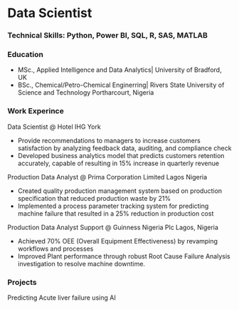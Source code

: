 # Data Scientist
### Technical Skills: Python, Power BI, SQL, R, SAS, MATLAB

### Education
- MSc., Applied Intelligence and Data Analytics| University of Bradford, UK
- BSc., Chemical/Petro-Chemical Enginerring| Rivers State University of Science and Technology Portharcourt, Nigeria

### Work Experince 
Data Scientist @ Hotel IHG York
- Provide recommendations to managers to increase customers satisfaction by analyzing feedback data, auditing, and compliance check
- Developed business analytics model that predicts customers retention accurately, capable of resulting in 15% increase in quarterly revenue

Production Data Analyst @ Prima Corporation Limited Lagos Nigeria
- Created quality production management system based on production specification that reduced production waste by 21%
- Implemented a process parameter tracking system for predicting machine failure that resulted in a 25% reduction in production cost

Production Data Analyst Support @ Guinness Nigeria Plc Lagos, Nigeria
- Achieved 70% OEE (Overall Equipment Effectiveness) by revamping workflows and processes
- Improved Plant performance through robust Root Cause Failure Analysis investigation to resolve machine downtime.

### Projects
Predicting Acute liver failure using AI
